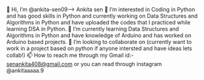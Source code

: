 👋 Hi, I’m @ankita-sen09--> Ankita sen
👀 I’m interested in Coding in Python and has good skills in Python and currently working on Data Structures and Algorithms in Python and have uploaded the codes that I practiced while learning DSA in Python.
🌱 I’m currently learning Data Structures and Algorithms in Python and have knowledge of Arduino and has worked on Arduino based projects.
💞️ I’m looking to collaborate on (currently want to work in a project based on python  if anyone intersted and have ideas lets collab!)
📫 How to reach me through my Gmail id:- senankita408@gmail.com or you can read through instagram @ankitaaaaa.9
